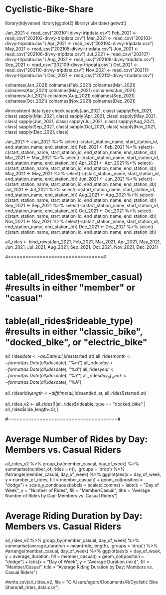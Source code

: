 # Cyclistic-Bike-Share

library(tidyverse)
library(ggplot2)
library(lubridate)
getwd()

Jan_2021 <- read_csv("202101-divvy-tripdata.csv")
Feb_2021 <- read_csv("202102-divvy-tripdata.csv")
Mar_2021 <- read_csv("202103-divvy-tripdata.csv")
Apr_2021 <- read_csv("202104-divvy-tripdata.csv")
May_2021 <- read_csv("202105-divvy-tripdata.csv")
Jun_2021 <- read_csv("202106-divvy-tripdata.csv")
Jul_2021 <- read_csv("202107-divvy-tripdata.csv")
Aug_2021 <- read_csv("202108-divvy-tripdata.csv")
Sep_2021 <- read_csv("202109-divvy-tripdata.csv")
Oct_2021 <- read_csv("202110-divvy-tripdata.csv")
Nov_2021 <- read_csv("202111-divvy-tripdata.csv")
Dec_2021 <- read_csv("202112-divvy-tripdata.csv")

colnames(Jan_2021)
colnames(Feb_2021)
colnames(Mar_2021)
colnames(Apr_2021)
colnames(May_2021)
colnames(Jun_2021)
colnames(Jul_2021)
colnames(Aug_2021)
colnames(Sep_2021)
colnames(Oct_2021)
colnames(Nov_2021)
colnames(Dec_2021)

#incosistent data type check
sapply(Jan_2021, class)
sapply(Feb_2021, class)
sapply(Mar_2021, class)
sapply(Apr_2021, class)
sapply(May_2021, class)
sapply(Jun_2021, class)
sapply(Jul_2021, class)
sapply(Aug_2021, class)
sapply(Sep_2021, class)
sapply(Oct_2021, class)
sapply(Nov_2021, class)
sapply(Dec_2021, class)

Jan_2021 <- Jan_2021 %>% select(-c(start_station_name, start_station_id, end_station_name, end_station_id))
Feb_2021 <- Feb_2021 %>% select(-c(start_station_name, start_station_id, end_station_name, end_station_id))
Mar_2021 <- Mar_2021 %>% select(-c(start_station_name, start_station_id, end_station_name, end_station_id))
Apr_2021 <- Apr_2021 %>% select(-c(start_station_name, start_station_id, end_station_name, end_station_id))
May_2021 <- May_2021 %>% select(-c(start_station_name, start_station_id, end_station_name, end_station_id))
Jun_2021 <- Jun_2021 %>% select(-c(start_station_name, start_station_id, end_station_name, end_station_id))
Jul_2021 <- Jul_2021 %>% select(-c(start_station_name, start_station_id, end_station_name, end_station_id))
Aug_2021 <- Aug_2021 %>% select(-c(start_station_name, start_station_id, end_station_name, end_station_id))
Sep_2021 <- Sep_2021 %>% select(-c(start_station_name, start_station_id, end_station_name, end_station_id))
Oct_2021 <- Oct_2021 %>% select(-c(start_station_name, start_station_id, end_station_name, end_station_id))
Nov_2021 <- Nov_2021 %>% select(-c(start_station_name, start_station_id, end_station_name, end_station_id))
Dec_2021 <- Dec_2021 %>% select(-c(start_station_name, start_station_id, end_station_name, end_station_id))

all_rides <- bind_rows(Jan_2021, Feb_2021, Mar_2021, Apr_2021, May_2021, Jun_2021, Jul_2021, Aug_2021, Sep_2021, Oct_2021, Nov_2021, Dec_2021)

#=================================#
# table(all_rides$member_casual) #results in either "member" or "casual" 
# table(all_rides$rideable_type) #results in either "classic_bike", "docked_bike", or "electric_bike"

all_rides$date <- as.Date(all_rides$started_at)
all_rides$month <- format(as.Date(all_rides$date), "%m")
all_rides$day <- format(as.Date(all_rides$date), "%d")
all_rides$year <- format(as.Date(all_rides$date), "%Y")
all_rides$day_of_week <- format(as.Date(all_rides$date), "%A")

all_rides$ride_length <- difftime(all_rides$ended_at, all_rides$started_at)

all_rides_v2 <- all_rides[!(all_rides$rideable_type == "docked_bike" | all_rides$ride_length<0),]

#======================================#
# Average Number of Rides by Day: Members vs. Casual Riders
all_rides_v2 %>% 
  group_by(member_casual, day_of_week) %>% 
  summarise(number_of_rides = n(), .groups = 'drop') %>% 
  #arrange(member_casual, day_of_week) %>% 
  ggplot(aes(x = day_of_week, y = number_of_rides, fill = member_casual)) +
  geom_col(position = "dodge") + scale_y_continuous(labels = scales::comma) +
  labs(x = "Day of Week", y = "Number of Rides", fill = "Member/Casual",
       title = "Average Number of Rides by Day: Members vs. Casual Riders")

# Average Riding Duration by Day: Members vs. Casual Riders
all_rides_v2 %>% 
  group_by(member_casual, day_of_week) %>% 
  summarise(average_duration = mean(ride_length), .groups = 'drop') %>% 
  #arrange(member_casual, day_of_week) %>% 
  ggplot(aes(x = day_of_week, y = average_duration, fill = member_casual)) +
  geom_col(position = "dodge") +
  labs(x = "Day of Week", y = "Average Duration (min)", 
       fill = "Member/Casual",
       title = "Average Riding Duration by Day: Members vs. Casual Riders")

#write.csv(all_rides_v2, file = "C:/Users/sgdra/Documents/R/Cyclistic Bike Share/all_rides_data.csv")


